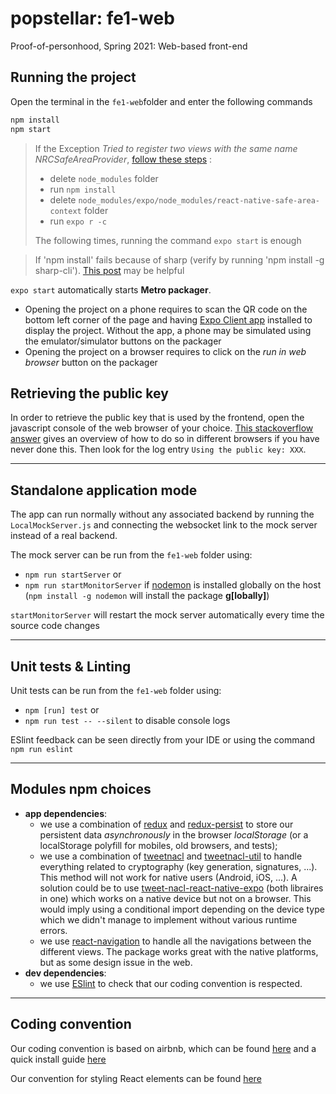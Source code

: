 # popstellar: fe1-web
Proof-of-personhood, Spring 2021: Web-based front-end

## Running the project
Open the terminal in the `fe1-web`folder and enter the following commands

```bash
npm install
npm start
```

> If the Exception *Tried to register two views with the same name NRCSafeAreaProvider*, [follow these steps](https://github.com/th3rdwave/react-native-safe-area-context/issues/110#issuecomment-660407790) :
>
> - delete  `node_modules` folder
> - run `npm install`
> - delete  `node_modules/expo/node_modules/react-native-safe-area-context` folder
> - run `expo r -c`
>
> The following times, running the command  `expo start` is enough

> If 'npm install' fails because of sharp (verify by running 'npm install -g sharp-cli').
> [This post](https://stackoverflow.com/questions/68710308/sharp-error-package-openexr-was-not-found-in-the-pkg-config-search-path) may be helpful



`expo start` automatically starts **Metro packager**.

- Opening the project on a phone requires to scan the QR code on the bottom left corner of the page and having [Expo Client app](https://expo.io/tools) installed to display the project. Without the app, a phone may be simulated using the emulator/simulator buttons on the packager
- Opening the project on a browser requires to click on the *run in web browser* button on the packager

## Retrieving the public key
In order to retrieve the public key that is used by the frontend, open the javascript console of the web browser of your choice. [This stackoverflow answer](https://webmasters.stackexchange.com/a/77337) gives an overview of how to do so in different browsers if you have never done this. Then look for the log entry `Using the public key: XXX`.

---



## Standalone application mode

The app can run normally without any associated backend by running the `LocalMockServer.js` and connecting the websocket link to the mock server instead of a real backend.

The mock server can be run from the `fe1-web` folder using:

- `npm run startServer` or
- `npm run startMonitorServer` if [nodemon](https://www.npmjs.com/package/nodemon) is installed globally on the host (`npm install -g nodemon` will install the package **g[lobally]**)

`startMonitorServer` will restart the mock server automatically every time the source code changes

---



## Unit tests & Linting

Unit tests can be run from the `fe1-web` folder using:

- `npm [run] test` or
- `npm run test -- --silent` to disable console logs

ESlint feedback can be seen directly from your IDE or using the command `npm run eslint`

---



## Modules npm choices

- **app dependencies**:
  - we use a combination of [redux](https://redux.js.org/) and [redux-persist](https://github.com/rt2zz/redux-persist) to store our persistent data *asynchronously* in the browser _localStorage_ (or a localStorage polyfill for mobiles, old browsers, and tests);
  - we use a combination of [tweetnacl](https://www.npmjs.com/package/tweetnacl) and [tweetnacl-util](https://github.com/dchest/tweetnacl-util-js) to handle everything related to cryptography (key generation, signatures, ...). This method will not work for native users (Android, iOS, ...). A solution could be to use [tweet-nacl-react-native-expo](https://www.npmjs.com/package/tweet-nacl-react-native-expo) (both libraires in one) which works on a native device but not on a browser. This would imply using a conditional import depending on the device type which we didn't manage to implement without various runtime errors.
  - we use [react-navigation](https://reactnavigation.org/) to handle all the navigations between the different views. The package works great with the native platforms, but as some design issue in the web.
- **dev dependencies**:
  - we use [ESlint](https://eslint.org/) to check that our coding convention is respected.

---



## Coding convention

Our coding convention is based on airbnb, which can be found [here](https://github.com/airbnb/javascript) and a quick install guide [here](https://medium.com/pvtl/linting-for-react-native-bdbb586ff694)

Our convention for styling React elements can be found [here](https://thoughtbot.com/blog/structure-for-styling-in-react-native)
